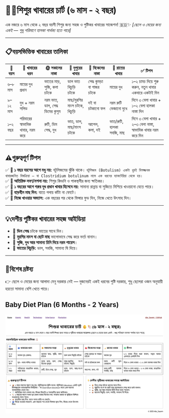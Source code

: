 # 👶🍼শিশুর খাবারের চার্ট (৬ মাস - ২ বছর)

এক নজরে ৬ মাস থেকে ২ বছর বয়সী শিশুর জন্য সহজ ও পুষ্টিকর খাবারের সাজেশন! 🇧🇩✨ *[ছেলে ও মেয়ের জন্য একই — শুধু পরিমাণে হালকা পার্থক্য হতে পারে]*

---

## 📋বয়সভিত্তিক খাবারের তালিকা

<table>
  <thead>
    <tr>
      <th>📅 বয়স</th>
      <th>🥣 খাবারের ধরন</th>
      <th>🌞 সকালের নাস্তা</th>
      <th>🍛 দুপুরের খাবার</th>
      <th>🍎 বিকেলের নাস্তা</th>
      <th>🌙 রাতের খাবার</th>
      <th>✅ টিপস</th>
    </tr>
  </thead>
  <tbody>
    <tr>
      <td>৬–৮ মাস</td>
      <td>মায়ের দুধ প্রধান</td>
      <td>ভাতের মাড়, সুজি, কলা চটকে</td>
      <td>ডাল ভাত খিচুড়ি চটকে</td>
      <td>সেদ্ধ কুমড়া বা গাজর চটকে</td>
      <td>মায়ের দুধ</td>
      <td>১–২ চামচ দিয়ে শুরু করুন, নতুন খাবার একবারে একটাই দিন</td>
    </tr>
    <tr>
      <td>৯–১২ মাস</td>
      <td>দুধ + নরম সলিড</td>
      <td>নরম ভাত, ডাল, সেদ্ধ ডিমের কুসুম</td>
      <td>মাছ/মুরগির মাংস চটকে, খিচুড়ি</td>
      <td>দই বা চটকানো ফল</td>
      <td>নরম রুটি ভেজানো দুধে</td>
      <td>দিনে ৩ বেলা খাবার + ১–২ বেলা হালকা নাস্তা দিন</td>
    </tr>
    <tr>
      <td>১–২ বছর</td>
      <td>পরিবারের স্বাভাবিক খাবার, নরম করে</td>
      <td>রুটি, ডিম সেদ্ধ, দুধ</td>
      <td>ভাত, ডাল, মাছ/মাংস চটকে</td>
      <td>আপেল, কলা, দই</td>
      <td>ভাত/রুটি, হালকা সবজি, মাছ</td>
      <td>দিনে ৩ বেলা খাবার + ২–৩ বেলা নাস্তা, স্বাভাবিক খাবার নরম করে দিন</td>
    </tr>
  </tbody>
</table>

---

## ⚠️গুরুত্বপূর্ণ টিপস

✅ **🍯 ১ বছর বয়সের আগে মধু নয়:** বটুলিজমের ঝুঁকি থাকে। `বটুলিজম (Botulism) একটা খুবই বিপজ্জনক খাবারজনিত বিষক্রিয়া — যা Clostridium botulinum নামে এক ধরনের ব্যাকটেরিয়া থেকে হয়।`<br>
✅ **🧂 অতিরিক্ত লবণ/মশলা নয়:** শিশুর কিডনি ও পাকস্থলীর জন্য ক্ষতিকর।  
✅ **🍼 ১ বছরের আগে গরুর দুধ প্রধান খাবার হিসেবে নয়:** সামান্য রান্নায় বা সুজিতে মিশিয়ে খাওয়ানো যেতে পারে।  
✅ **🍲 হাড়হীন মাছ দিন:** যাতে গলায় কাঁটা না ফোটে।  
✅ **🥣 নিজে খাওয়ার অভ্যাস:** এক বছরের পর থেকে ফিঙ্গার ফুড দিন, নিজে খেতে উৎসাহ দিন।

---

## 💡দেশীয় পুষ্টিকর খাবারের সহজ আইডিয়া

- 🥚 **ডিম সেদ্ধ** চটকে ভাতের সাথে দিন।  
- 🍗 **মুরগির মাংস বা ছোট মাছ** ভালোভাবে সেদ্ধ করে ভর্তা বানান।  
- 🍮 **সুজি, দুধ আর সামান্য চিনি দিয়ে নরম পায়েস**।  
- 🍲 **ভাতের খিচুড়ি:** ডাল, সবজি, সামান্য ঘি দিয়ে।

---

## 📌বিশেষ দ্রষ্টব্য

👉 ছেলে ও মেয়ের জন্য আলাদা মেনু দরকার নেই — দুজনেরই একই ধরনের পুষ্টি দরকার, শুধু ছেলেরা ওজন অনুযায়ী হয়তো সামান্য বেশি খেতে পারে।

## Baby Diet Plan (6 Months - 2 Years)

![Baby Diet Plan](static/child_diet_chart.jpg)
